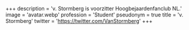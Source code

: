 +++
description = 'v. Stormberg is voorzitter Hoogbejaardenfanclub NL.'
image = 'avatar.webp'
profession = 'Student'
pseudonym = true
title = 'v. Stormberg'
twitter = 'https://twitter.com/VanStormberg'
+++
